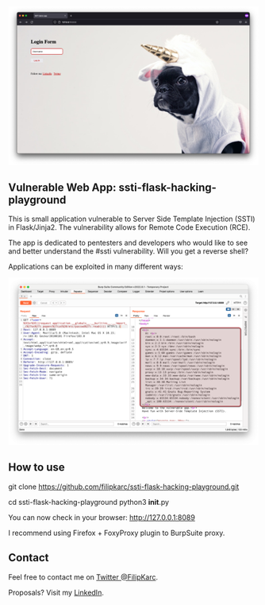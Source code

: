 ![screen](_img/screen1.png)

## Vulnerable Web App: ssti-flask-hacking-playground 

This is small application vulnerable to Server Side Template Injection (SSTI) in Flask/Jinja2. The vulnerability allows for 
Remote Code Execution (RCE). 

The app is dedicated to pentesters and developers who would like to see and better understand the #ssti vulnerability. Will 
you get a reverse shell?

Applications can be exploited in many different ways:

![screen](_img/screen2.png)

## How to use

git clone https://github.com/filipkarc/ssti-flask-hacking-playground.git 

 cd ssti-flask-hacking-playground
python3 __init__.py

You can now check in your browser: http://127.0.0.1:8089

I recommend using Firefox + FoxyProxy plugin to BurpSuite proxy. 

## Contact

Feel free to contact me on [Twitter @FilipKarc](https://twitter.com/FilipKarc).

Proposals? Visit my [LinkedIn](https://www.linkedin.com/in/filip-karczewski/).


  

